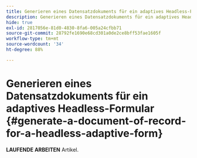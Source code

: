 ```yaml
---
title: Generieren eines Datensatzdokuments für ein adaptives Headless-Formular
description: Generieren eines Datensatzdokuments für ein adaptives Headless-Formular
hide: true
exl-id: 2817056e-81d0-4830-8fa6-005a24cfbb71
source-git-commit: 28792fe1690e68cd301a0de2ce8bff53fae1605f
workflow-type: tm+mt
source-wordcount: '34'
ht-degree: 88%

---
```


# Generieren eines Datensatzdokuments für ein adaptives Headless-Formular {#generate-a-document-of-record-for-a-headless-adaptive-form}

<span class="preview"> **LAUFENDE ARBEITEN** Artikel.</span>
